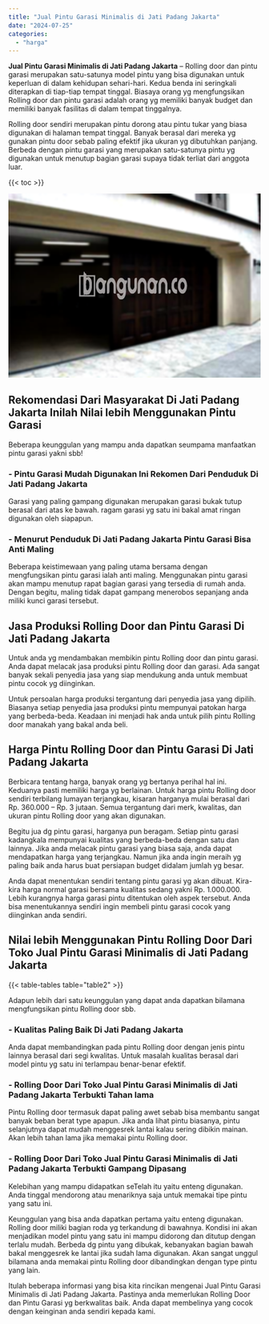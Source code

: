 ```yaml
---
title: "Jual Pintu Garasi Minimalis di Jati Padang Jakarta"
date: "2024-07-25"
categories: 
  - "harga"
---
```


**Jual Pintu Garasi Minimalis di Jati Padang Jakarta** – Rolling door dan pintu garasi merupakan satu-satunya model pintu yang bisa digunakan untuk keperluan di dalam kehidupan sehari-hari. Kedua benda ini seringkali diterapkan di tiap-tiap tempat tinggal. Biasaya orang yg mengfungsikan Rolling door dan pintu garasi adalah orang yg memiliki banyak budget dan memiliki banyak fasilitas di dalam tempat tinggalnya.

Rolling door sendiri merupakan pintu dorong atau pintu tukar yang biasa digunakan di halaman tempat tinggal. Banyak berasal dari mereka yg gunakan pintu door sebab paling efektif jika ukuran yg dibutuhkan panjang. Berbeda dengan pintu garasi yang merupakan satu-satunya pintu yg digunakan untuk menutup bagian garasi supaya tidak terliat dari anggota luar.

{{< toc >}}

![Jual Pintu Garasi Minimalis di Jati Padang Jakarta](/images/pintu-garasi-26.png)

## Rekomendasi Dari Masyarakat Di Jati Padang Jakarta Inilah Nilai lebih Menggunakan Pintu Garasi

Beberapa keunggulan yang mampu anda dapatkan seumpama manfaatkan pintu garasi yakni sbb!

### \- Pintu Garasi Mudah Digunakan Ini Rekomen Dari Penduduk Di Jati Padang Jakarta

Garasi yang paling gampang digunakan merupakan garasi bukak tutup berasal dari atas ke bawah. ragam garasi yg satu ini bakal amat ringan digunakan oleh siapapun.

### \- Menurut Penduduk Di Jati Padang Jakarta Pintu Garasi Bisa Anti Maling

Beberapa keistimewaan yang paling utama bersama dengan mengfungsikan pintu garasi ialah anti maling. Menggunakan pintu garasi akan mampu menutup rapat bagian garasi yang tersedia di rumah anda. Dengan begitu, maling tidak dapat gampang menerobos sepanjang anda miliki kunci garasi tersebut.

## Jasa Produksi Rolling Door dan Pintu Garasi Di Jati Padang Jakarta

Untuk anda yg mendambakan membikin pintu Rolling door dan pintu garasi. Anda dapat melacak jasa produksi pintu Rolling door dan garasi. Ada sangat banyak sekali penyedia jasa yang siap mendukung anda untuk membuat pintu cocok yg diinginkan.

Untuk persoalan harga produksi tergantung dari penyedia jasa yang dipilih. Biasanya setiap penyedia jasa produksi pintu mempunyai patokan harga yang berbeda-beda. Keadaan ini menjadi hak anda untuk pilih pintu Rolling door manakah yang bakal anda beli.

## Harga Pintu Rolling Door dan Pintu Garasi Di Jati Padang Jakarta

Berbicara tentang harga, banyak orang yg bertanya perihal hal ini. Keduanya pasti memiliki harga yg berlainan. Untuk harga pintu Rolling door sendiri terbilang lumayan terjangkau, kisaran harganya mulai berasal dari Rp. 360.000 – Rp. 3 jutaan. Semua tergantung dari merk, kwalitas, dan ukuran pintu Rolling door yang akan digunakan.

Begitu jua dg pintu garasi, harganya pun beragam. Setiap pintu garasi kadangkala mempunyai kualitas yang berbeda-beda dengan satu dan lainnya. Jika anda melacak pintu garasi yang biasa saja, anda dapat mendapatkan harga yang terjangkau. Namun jika anda ingin meraih yg paling baik anda harus buat persiapan budget didalam jumlah yg besar.

Anda dapat menentukan sendiri tentang pintu garasi yg akan dibuat. Kira-kira harga normal garasi bersama kualitas sedang yakni Rp. 1.000.000. Lebih kurangnya harga garasi pintu ditentukan oleh aspek tersebut. Anda bisa menentukannya sendiri ingin membeli pintu garasi cocok yang diinginkan anda sendiri.

## Nilai lebih Menggunakan Pintu Rolling Door Dari Toko Jual Pintu Garasi Minimalis di Jati Padang Jakarta

{{< table-tables table="table2" >}}

Adapun lebih dari satu keunggulan yang dapat anda dapatkan bilamana mengfungsikan pintu Rolling door sbb.

### \- Kualitas Paling Baik Di Jati Padang Jakarta

Anda dapat membandingkan pada pintu Rolling door dengan jenis pintu lainnya berasal dari segi kwalitas. Untuk masalah kualitas berasal dari model pintu yg satu ini terlampau benar-benar efektif.

### \- Rolling Door Dari Toko Jual Pintu Garasi Minimalis di Jati Padang Jakarta Terbukti Tahan lama

Pintu Rolling door termasuk dapat paling awet sebab bisa membantu sangat banyak beban berat type apapun. Jika anda lihat pintu biasanya, pintu selanjutnya dapat mudah menggesrek lantai kalau sering dibikin mainan. Akan lebih tahan lama jika memakai pintu Rolling door.

### \- Rolling Door Dari Toko Jual Pintu Garasi Minimalis di Jati Padang Jakarta Terbukti Gampang Dipasang

Kelebihan yang mampu didapatkan seTelah itu yaitu enteng digunakan. Anda tinggal mendorong atau menariknya saja untuk memakai tipe pintu yang satu ini.

Keunggulan yang bisa anda dapatkan pertama yaitu enteng digunakan. Rolling door miliki bagian roda yg terkandung di bawahnya. Kondisi ini akan menjadikan model pintu yang satu ini mampu didorong dan ditutup dengan terlalu mudah. Berbeda dg pintu yang dibukak, kebanyakan bagian bawah bakal menggesrek ke lantai jika sudah lama digunakan. Akan sangat unggul bilamana anda memakai pintu Rolling door dibandingkan dengan type pintu yang lain.

Itulah beberapa informasi yang bisa kita rincikan mengenai Jual Pintu Garasi Minimalis di Jati Padang Jakarta. Pastinya anda memerlukan Rolling Door dan Pintu Garasi yg berkwalitas baik. Anda dapat membelinya yang cocok dengan keinginan anda sendiri kepada kami.
